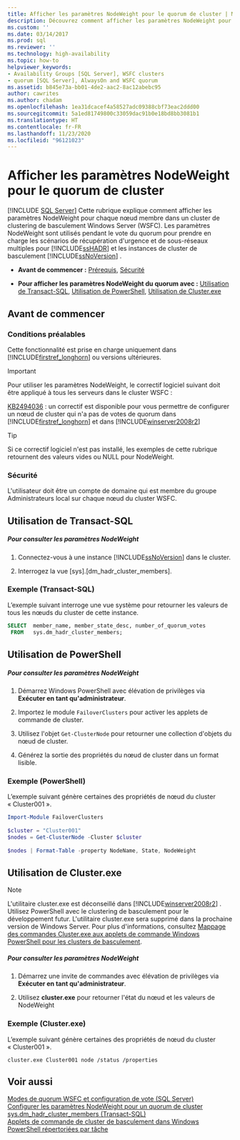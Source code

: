```yaml
---
title: Afficher les paramètres NodeWeight pour le quorum de cluster | Microsoft Docs
description: Découvrez comment afficher les paramètres NodeWeight pour chaque nœud membre dans un cluster de clustering de basculement Windows Server. Ces paramètres sont utilisés pendant le vote du quorum.
ms.custom: ''
ms.date: 03/14/2017
ms.prod: sql
ms.reviewer: ''
ms.technology: high-availability
ms.topic: how-to
helpviewer_keywords:
- Availability Groups [SQL Server], WSFC clusters
- quorum [SQL Server], AlwaysOn and WSFC quorum
ms.assetid: b845e73a-bb01-4de2-aac2-8ac12abebc95
author: cawrites
ms.author: chadam
ms.openlocfilehash: 1ea31dcacef4a58527adc09388cbf73eac2ddd00
ms.sourcegitcommit: 5a1ed81749800c33059dac91b0e18bd8bb3081b1
ms.translationtype: HT
ms.contentlocale: fr-FR
ms.lasthandoff: 11/23/2020
ms.locfileid: "96121023"
---
```

# <a name="view-cluster-quorum-nodeweight-settings"></a>Afficher les paramètres NodeWeight pour le quorum de cluster
[!INCLUDE [SQL Server](../../../includes/applies-to-version/sqlserver.md)]
  Cette rubrique explique comment afficher les paramètres NodeWeight pour chaque nœud membre dans un cluster de clustering de basculement Windows Server (WSFC). Les paramètres NodeWeight sont utilisés pendant le vote du quorum pour prendre en charge les scénarios de récupération d'urgence et de sous-réseaux multiples pour [!INCLUDE[ssHADR](../../../includes/sshadr-md.md)] et les instances de cluster de basculement [!INCLUDE[ssNoVersion](../../../includes/ssnoversion-md.md)] .  
  
-   **Avant de commencer :**  [Prérequis](#Prerequisites), [Sécurité](#Security)  
  
-   **Pour afficher les paramètres NodeWeight du quorum avec :** [Utilisation de Transact-SQL](#TsqlProcedure), [Utilisation de PowerShell](#PowerShellProcedure), [Utilisation de Cluster.exe](#CommandPromptProcedure)  
  
##  <a name="before-you-start"></a><a name="BeforeYouBegin"></a> Avant de commencer  
  
###  <a name="prerequisites"></a><a name="Prerequisites"></a> Conditions préalables  
 Cette fonctionnalité est prise en charge uniquement dans [!INCLUDE[firstref_longhorn](../../../includes/firstref-longhorn-md.md)] ou versions ultérieures.  
  
> [!IMPORTANT]  
>  Pour utiliser les paramètres NodeWeight, le correctif logiciel suivant doit être appliqué à tous les serveurs dans le cluster WSFC :  
>   
>  [KB2494036](https://support.microsoft.com/kb/2494036) : un correctif est disponible pour vous permettre de configurer un nœud de cluster qui n'a pas de votes de quorum dans [!INCLUDE[firstref_longhorn](../../../includes/firstref-longhorn-md.md)] et dans [!INCLUDE[winserver2008r2](../../../includes/winserver2008r2-md.md)]  
  
> [!TIP]  
>  Si ce correctif logiciel n'est pas installé, les exemples de cette rubrique retournent des valeurs vides ou NULL pour NodeWeight.  
  
###  <a name="security"></a><a name="Security"></a> Sécurité  
 L'utilisateur doit être un compte de domaine qui est membre du groupe Administrateurs local sur chaque nœud du cluster WSFC.  
  
##  <a name="using-transact-sql"></a><a name="TsqlProcedure"></a> Utilisation de Transact-SQL  
  
##### <a name="to-view-nodeweight-settings"></a>Pour consulter les paramètres NodeWeight  
  
1.  Connectez-vous à une instance [!INCLUDE[ssNoVersion](../../../includes/ssnoversion-md.md)] dans le cluster.  
  
2.  Interrogez la vue [sys].[dm_hadr_cluster_members].  
  
### <a name="example-transact-sql"></a>Exemple (Transact-SQL)  
 L’exemple suivant interroge une vue système pour retourner les valeurs de tous les nœuds du cluster de cette instance.  
  
```sql  
SELECT  member_name, member_state_desc, number_of_quorum_votes  
 FROM   sys.dm_hadr_cluster_members;  
```  
  
##  <a name="using-powershell"></a><a name="PowerShellProcedure"></a> Utilisation de PowerShell  
  
##### <a name="to-view-nodeweight-settings"></a>Pour consulter les paramètres NodeWeight  
  
1.  Démarrez Windows PowerShell avec élévation de privilèges via **Exécuter en tant qu'administrateur**.  
  
2.  Importez le module `FailoverClusters` pour activer les applets de commande de cluster.  
  
3.  Utilisez l'objet `Get-ClusterNode` pour retourner une collection d'objets du nœud de cluster.  
  
4.  Générez la sortie des propriétés du nœud de cluster dans un format lisible.  
  
### <a name="example-powershell"></a>Exemple (PowerShell)  
 L’exemple suivant génère certaines des propriétés de nœud du cluster « Cluster001 ».  
  
```powershell  
Import-Module FailoverClusters  
  
$cluster = "Cluster001"  
$nodes = Get-ClusterNode -Cluster $cluster  
  
$nodes | Format-Table -property NodeName, State, NodeWeight  
```  
  
##  <a name="using-clusterexe"></a><a name="CommandPromptProcedure"></a> Utilisation de Cluster.exe  
  
> [!NOTE]  
>  L'utilitaire cluster.exe est déconseillé dans [!INCLUDE[winserver2008r2](../../../includes/winserver2008r2-md.md)] .  Utilisez PowerShell avec le clustering de basculement pour le développement futur.  L'utilitaire cluster.exe sera supprimé dans la prochaine version de Windows Server. Pour plus d'informations, consultez [Mappage des commandes Cluster.exe aux applets de commande Windows PowerShell pour les clusters de basculement](https://technet.microsoft.com/library/ee619744\(WS.10\).aspx).  
  
##### <a name="to-view-nodeweight-settings"></a>Pour consulter les paramètres NodeWeight  
  
1.  Démarrez une invite de commandes avec élévation de privilèges via **Exécuter en tant qu'administrateur**.  
  
2.  Utilisez **cluster.exe** pour retourner l'état du nœud et les valeurs de NodeWeight  
  
### <a name="example-clusterexe"></a>Exemple (Cluster.exe)  
 L’exemple suivant génère certaines des propriétés de nœud du cluster « Cluster001 ».  
  
```ms-dos  
cluster.exe Cluster001 node /status /properties  
```  
  
## <a name="see-also"></a>Voir aussi  
 [Modes de quorum WSFC et configuration de vote &#40;SQL Server&#41;](../../../sql-server/failover-clusters/windows/wsfc-quorum-modes-and-voting-configuration-sql-server.md)   
 [Configurer les paramètres NodeWeight pour un quorum de cluster](../../../sql-server/failover-clusters/windows/configure-cluster-quorum-nodeweight-settings.md)   
 [sys.dm_hadr_cluster_members &#40;Transact-SQL&#41;](../../../relational-databases/system-dynamic-management-views/sys-dm-hadr-cluster-members-transact-sql.md)   
 [Applets de commande de cluster de basculement dans Windows PowerShell répertoriées par tâche](https://technet.microsoft.com/library/ee619761\(WS.10\).aspx)  
  
  
